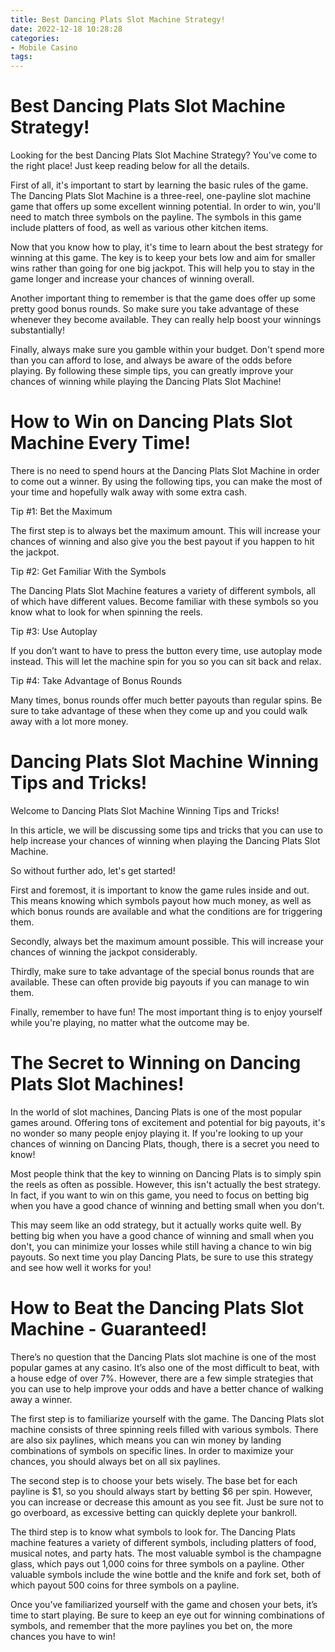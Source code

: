 ```yaml
---
title: Best Dancing Plats Slot Machine Strategy!
date: 2022-12-18 10:28:28
categories:
- Mobile Casino
tags:
---
```



#  Best Dancing Plats Slot Machine Strategy!

Looking for the best Dancing Plats Slot Machine Strategy? You've come to the right place! Just keep reading below for all the details.

First of all, it's important to start by learning the basic rules of the game. The Dancing Plats Slot Machine is a three-reel, one-payline slot machine game that offers up some excellent winning potential. In order to win, you'll need to match three symbols on the payline. The symbols in this game include platters of food, as well as various other kitchen items.

Now that you know how to play, it's time to learn about the best strategy for winning at this game. The key is to keep your bets low and aim for smaller wins rather than going for one big jackpot. This will help you to stay in the game longer and increase your chances of winning overall.

Another important thing to remember is that the game does offer up some pretty good bonus rounds. So make sure you take advantage of these whenever they become available. They can really help boost your winnings substantially!

Finally, always make sure you gamble within your budget. Don't spend more than you can afford to lose, and always be aware of the odds before playing. By following these simple tips, you can greatly improve your chances of winning while playing the Dancing Plats Slot Machine!

#  How to Win on Dancing Plats Slot Machine Every Time!

There is no need to spend hours at the Dancing Plats Slot Machine in order to come out a winner. By using the following tips, you can make the most of your time and hopefully walk away with some extra cash.

Tip #1: Bet the Maximum

The first step is to always bet the maximum amount. This will increase your chances of winning and also give you the best payout if you happen to hit the jackpot.

Tip #2: Get Familiar With the Symbols

The Dancing Plats Slot Machine features a variety of different symbols, all of which have different values. Become familiar with these symbols so you know what to look for when spinning the reels.

Tip #3: Use Autoplay

If you don’t want to have to press the button every time, use autoplay mode instead. This will let the machine spin for you so you can sit back and relax.

Tip #4: Take Advantage of Bonus Rounds

Many times, bonus rounds offer much better payouts than regular spins. Be sure to take advantage of these when they come up and you could walk away with a lot more money.

#  Dancing Plats Slot Machine Winning Tips and Tricks!

Welcome to Dancing Plats Slot Machine Winning Tips and Tricks!

In this article, we will be discussing some tips and tricks that you can use to help increase your chances of winning when playing the Dancing Plats Slot Machine.

So without further ado, let's get started!

First and foremost, it is important to know the game rules inside and out. This means knowing which symbols payout how much money, as well as which bonus rounds are available and what the conditions are for triggering them.

Secondly, always bet the maximum amount possible. This will increase your chances of winning the jackpot considerably.

Thirdly, make sure to take advantage of the special bonus rounds that are available. These can often provide big payouts if you can manage to win them.

Finally, remember to have fun! The most important thing is to enjoy yourself while you're playing, no matter what the outcome may be.

#  The Secret to Winning on Dancing Plats Slot Machines!

In the world of slot machines, Dancing Plats is one of the most popular games around. Offering tons of excitement and potential for big payouts, it's no wonder so many people enjoy playing it. If you're looking to up your chances of winning on Dancing Plats, though, there is a secret you need to know!

Most people think that the key to winning on Dancing Plats is to simply spin the reels as often as possible. However, this isn't actually the best strategy. In fact, if you want to win on this game, you need to focus on betting big when you have a good chance of winning and betting small when you don't.

This may seem like an odd strategy, but it actually works quite well. By betting big when you have a good chance of winning and small when you don't, you can minimize your losses while still having a chance to win big payouts. So next time you play Dancing Plats, be sure to use this strategy and see how well it works for you!

#  How to Beat the Dancing Plats Slot Machine - Guaranteed!

There’s no question that the Dancing Plats slot machine is one of the most popular games at any casino. It’s also one of the most difficult to beat, with a house edge of over 7%. However, there are a few simple strategies that you can use to help improve your odds and have a better chance of walking away a winner.

The first step is to familiarize yourself with the game. The Dancing Plats slot machine consists of three spinning reels filled with various symbols. There are also six paylines, which means you can win money by landing combinations of symbols on specific lines. In order to maximize your chances, you should always bet on all six paylines.

The second step is to choose your bets wisely. The base bet for each payline is $1, so you should always start by betting $6 per spin. However, you can increase or decrease this amount as you see fit. Just be sure not to go overboard, as excessive betting can quickly deplete your bankroll.

The third step is to know what symbols to look for. The Dancing Plats machine features a variety of different symbols, including platters of food, musical notes, and party hats. The most valuable symbol is the champagne glass, which pays out 1,000 coins for three symbols on a payline. Other valuable symbols include the wine bottle and the knife and fork set, both of which payout 500 coins for three symbols on a payline.

Once you’ve familiarized yourself with the game and chosen your bets, it’s time to start playing. Be sure to keep an eye out for winning combinations of symbols, and remember that the more paylines you bet on, the more chances you have to win!